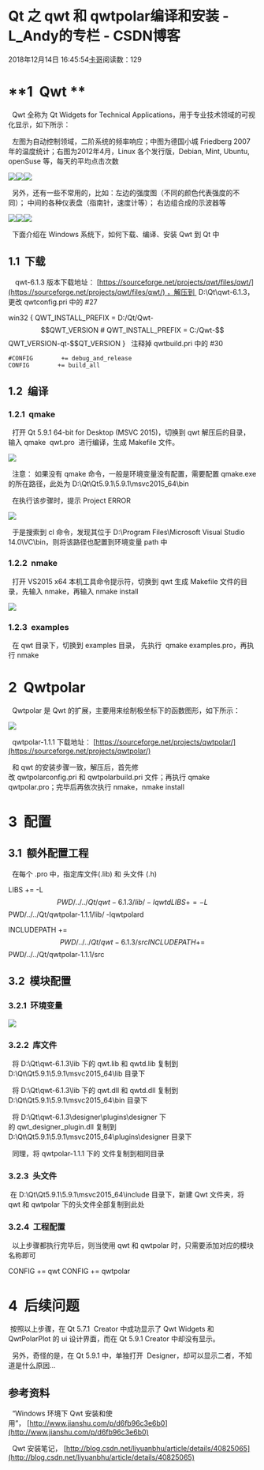 # Qt 之 qwt 和 qwtpolar编译和安装 - L_Andy的专栏 - CSDN博客

2018年12月14日 16:45:54[卡哥](https://me.csdn.net/L_Andy)阅读数：129


# **1  Qwt **

  Qwt 全称为 Qt Widgets for Technical Applications，用于专业技术领域的可视化显示，如下所示：

  左图为自动控制领域，二阶系统的频率响应；中图为德国小城 Friedberg 2007年的温度统计；右图为2012年4月，Linux 各个发行版，Debian, Mint, Ubuntu, openSuse 等，每天的平均点击次数

![](https://images2017.cnblogs.com/blog/890227/201708/890227-20170804103944444-410329476.png)![](https://images2017.cnblogs.com/blog/890227/201708/890227-20170804104004944-1536647948.png)![](https://images2017.cnblogs.com/blog/890227/201708/890227-20170804104030834-1404862878.png)

  另外，还有一些不常用的，比如：左边的强度图（不同的颜色代表强度的不同）； 中间的各种仪表盘（指南针，速度计等）； 右边组合成的示波器等

![](https://images2017.cnblogs.com/blog/890227/201708/890227-20170804135639412-1292716510.png)![](https://images2017.cnblogs.com/blog/890227/201708/890227-20170804135824178-475682460.png)![](https://images2017.cnblogs.com/blog/890227/201708/890227-20170804140350412-1002107127.png)

  下面介绍在 Windows 系统下，如何下载、编译、安装 Qwt 到 Qt 中

## **1.1  下载**

　qwt-6.1.3 版本下载地址： [https://sourceforge.net/projects/qwt/files/qwt/](https://sourceforge.net/projects/qwt/files/qwt/) ，解压到  D:\Qt\qwt-6.1.3，更改 qwtconfig.pri 中的 #27

win32 {
    QWT_INSTALL_PREFIX    = D:/Qt/Qwt-$$QWT_VERSION
    # QWT_INSTALL_PREFIX = C:/Qwt-$$QWT_VERSION-qt-$$QT_VERSION
}
  注释掉 qwtbuild.pri 中的 #30

    #CONFIG        += debug_and_release
    CONFIG        += build_all
## **1.2  编译**

### **1.2.1  qmake**

  打开 Qt 5.9.1 64-bit for Desktop (MSVC 2015)，切换到 qwt 解压后的目录，输入 qmake  qwt.pro  进行编译，生成 Makefile 文件。

![](https://images2017.cnblogs.com/blog/890227/201708/890227-20170803154148147-2102850703.png)

  注意： 如果没有 qmake 命令，一般是环境变量没有配置，需要配置 qmake.exe 的所在路径，此处为 D:\Qt\Qt5.9.1\5.9.1\msvc2015_64\bin

  在执行该步骤时，提示 Project ERROR

![](https://images2017.cnblogs.com/blog/890227/201708/890227-20170803163626287-16017272.png)

  于是搜索到 cl 命令，发现其位于 D:\Program Files\Microsoft Visual Studio 14.0\VC\bin，则将该路径也配置到环境变量 path 中

### **1.2.2  nmake**

  打开 VS2015 x64 本机工具命令提示符，切换到 qwt 生成 Makefile 文件的目录，先输入 nmake，再输入 nmake install

![](https://images2015.cnblogs.com/blog/890227/201702/890227-20170206192959588-112171921.jpg)

### **1.2.3  examples**

  在 qwt 目录下，切换到 examples 目录， 先执行  qmake examples.pro，再执行 nmake

# **2  Qwtpolar**

  Qwtpolar 是 Qwt 的扩展，主要用来绘制极坐标下的函数图形，如下所示：

![](https://images2017.cnblogs.com/blog/890227/201708/890227-20170804141045631-307099784.png)

  qwtpolar-1.1.1 下载地址： [https://sourceforge.net/projects/qwtpolar/](https://sourceforge.net/projects/qwtpolar/)

  和 qwt 的安装步骤一致，解压后，首先修改 qwtpolarconfig.pri 和 qwtpolarbuild.pri 文件；再执行 qmake qwtpolar.pro；完毕后再依次执行 nmake，nmake install

# **3  配置**

## **3.1  额外配置工程**

  在每个 .pro 中，指定库文件(.lib) 和 头文件 (.h)

LIBS += -L$$PWD/../../Qt/qwt-6.1.3/lib/ -lqwtd
LIBS += -L$$PWD/../../Qt/qwtpolar-1.1.1/lib/ -lqwtpolard

INCLUDEPATH += $$PWD/../../Qt/qwt-6.1.3/src
INCLUDEPATH += $$PWD/../../Qt/qwtpolar-1.1.1/src
## **3.2  模块配置**

### **3.2.1  环境变量**

![](https://images2015.cnblogs.com/blog/890227/201702/890227-20170207103043276-640586881.png)

### **3.2.2  库文件**

  将 D:\Qt\qwt-6.1.3\lib 下的 qwt.lib 和 qwtd.lib 复制到 D:\Qt\Qt5.9.1\5.9.1\msvc2015_64\lib 目录下

  将 D:\Qt\qwt-6.1.3\lib 下的 qwt.dll 和 qwtd.dll 复制到 D:\Qt\Qt5.9.1\5.9.1\msvc2015_64\bin 目录下

  将 D:\Qt\qwt-6.1.3\designer\plugins\designer 下的 qwt_designer_plugin.dll 复制到 D:\Qt\Qt5.9.1\5.9.1\msvc2015_64\plugins\designer 目录下

  同理，将 qwtpolar-1.1.1 下的 文件复制到相同目录

### **3.2.3  头文件**

 在 D:\Qt\Qt5.9.1\5.9.1\msvc2015_64\include 目录下，新建 Qwt 文件夹，将 qwt 和 qwtpolar 下的头文件全部复制到此处

### **3.2.4  工程配置**

  以上步骤都执行完毕后，则当使用 qwt 和 qwtpolar 时，只需要添加对应的模块名称即可

CONFIG += qwt
CONFIG += qwtpolar

# **4  后续问题**

 按照以上步骤，在 Qt 5.7.1  Creator 中成功显示了 Qwt Widgets 和 QwtPolarPlot 的 ui 设计界面，而在 Qt 5.9.1 Creator 中却没有显示。

  另外，奇怪的是，在 Qt 5.9.1 中，单独打开  Designer，却可以显示二者，不知道是什么原因...

## 参考资料

  “Windows 环境下 Qwt 安装和使用”， [http://www.jianshu.com/p/d6fb96c3e6b0](http://www.jianshu.com/p/d6fb96c3e6b0)

  Qwt 安装笔记， [http://blog.csdn.net/liyuanbhu/article/details/40825065](http://blog.csdn.net/liyuanbhu/article/details/40825065)

